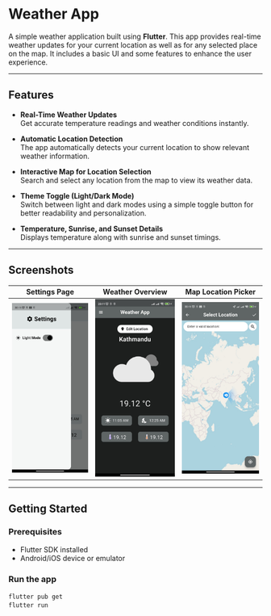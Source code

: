 # Weather App

A simple weather application built using **Flutter**. This app provides real-time weather updates for your current location as well as for any selected place on the map. It includes a basic UI and some features to enhance the user experience.

---

## Features

- **Real-Time Weather Updates**  
  Get accurate temperature readings and weather conditions instantly.

- **Automatic Location Detection**  
  The app automatically detects your current location to show relevant weather information.

- **Interactive Map for Location Selection**  
  Search and select any location from the map to view its weather data.

- **Theme Toggle (Light/Dark Mode)**  
  Switch between light and dark modes using a simple toggle button for better readability and personalization.

- **Temperature, Sunrise, and Sunset Details**  
  Displays temperature along with sunrise and sunset timings.

---

## Screenshots

| Settings Page                                | Weather Overview                        | Map Location Picker                |
|----------------------------------------------|-----------------------------------------|------------------------------------|
| ![Settings](assets/screenshots/settings.jpg) | ![Weather](assets/screenshots/home.jpg) | ![Map](assets/screenshots/map.jpg) |

---

## Getting Started

### Prerequisites

- Flutter SDK installed
- Android/iOS device or emulator

### Run the app

```bash
flutter pub get
flutter run
